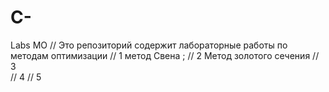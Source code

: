 # C-
Labs MO
// Это репозиторий содержит лабораторные работы по методам оптимизации 
//    1 метод Свена ;
//    2 Метод золотого сечения
//    3    
//    4
//    5

